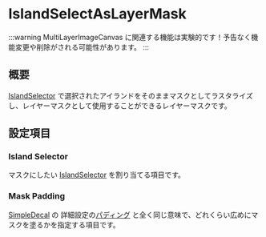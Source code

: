 # IslandSelectAsLayerMask

:::warning
MultiLayerImageCanvas に関連する機能は実験的です！予告なく機能変更や削除がされる可能性があります。
:::

## 概要

[IslandSelector](/docs/Reference/IslandSelector) で選択されたアイランドをそのままマスクとしてラスタライズし、レイヤーマスクとして使用することができるレイヤーマスクです。

## 設定項目

### Island Selector

マスクにしたい [IslandSelector](/docs/Reference/IslandSelector) を割り当てる項目です。

### Mask Padding

[SimpleDecal](/docs/Reference/SimpleDecal) の 詳細設定の[パディング](/docs/Reference/SimpleDecal#パディング) と全く同じ意味で、どれくらい広めにマスクを塗るかを指定する項目です。
